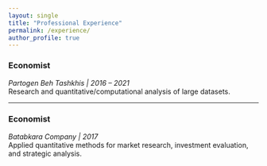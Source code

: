 ```yaml
---
layout: single
title: "Professional Experience"
permalink: /experience/
author_profile: true
---
```


### Economist
*Partogen Beh Tashkhis | 2016 – 2021*  
Research and quantitative/computational analysis of large datasets.

---

### Economist
*Batabkara Company | 2017*  
Applied quantitative methods for market research, investment evaluation, and strategic analysis.  


